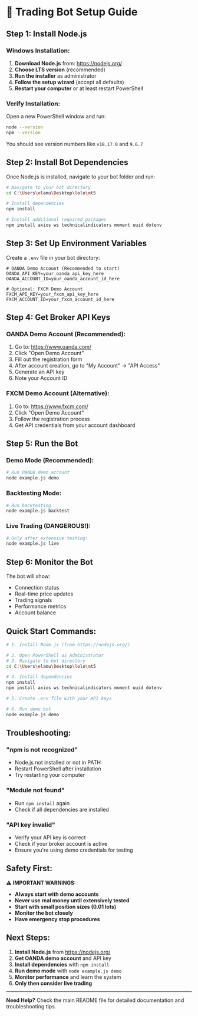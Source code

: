 # 🚀 **Trading Bot Setup Guide**

## **Step 1: Install Node.js**

### **Windows Installation:**
1. **Download Node.js** from: https://nodejs.org/
2. **Choose LTS version** (recommended)
3. **Run the installer** as administrator
4. **Follow the setup wizard** (accept all defaults)
5. **Restart your computer** or at least restart PowerShell

### **Verify Installation:**
Open a new PowerShell window and run:
```bash
node --version
npm --version
```

You should see version numbers like `v18.17.0` and `9.6.7`

## **Step 2: Install Bot Dependencies**

Once Node.js is installed, navigate to your bot folder and run:

```bash
# Navigate to your bot directory
cd C:\Users\elamu\Desktop\lolo\mt5

# Install dependencies
npm install

# Install additional required packages
npm install axios ws technicalindicators moment uuid dotenv
```

## **Step 3: Set Up Environment Variables**

Create a `.env` file in your bot directory:

```env
# OANDA Demo Account (Recommended to start)
OANDA_API_KEY=your_oanda_api_key_here
OANDA_ACCOUNT_ID=your_oanda_account_id_here

# Optional: FXCM Demo Account
FXCM_API_KEY=your_fxcm_api_key_here
FXCM_ACCOUNT_ID=your_fxcm_account_id_here
```

## **Step 4: Get Broker API Keys**

### **OANDA Demo Account (Recommended):**
1. Go to: https://www.oanda.com/
2. Click "Open Demo Account"
3. Fill out the registration form
4. After account creation, go to "My Account" → "API Access"
5. Generate an API key
6. Note your Account ID

### **FXCM Demo Account (Alternative):**
1. Go to: https://www.fxcm.com/
2. Click "Open Demo Account"
3. Follow the registration process
4. Get API credentials from your account dashboard

## **Step 5: Run the Bot**

### **Demo Mode (Recommended):**
```bash
# Run OANDA demo account
node example.js demo
```

### **Backtesting Mode:**
```bash
# Run backtesting
node example.js backtest
```

### **Live Trading (DANGEROUS!):**
```bash
# Only after extensive testing!
node example.js live
```

## **Step 6: Monitor the Bot**

The bot will show:
- Connection status
- Real-time price updates
- Trading signals
- Performance metrics
- Account balance

## **Quick Start Commands:**

```bash
# 1. Install Node.js (from https://nodejs.org/)

# 2. Open PowerShell as Administrator
# 3. Navigate to bot directory
cd C:\Users\elamu\Desktop\lolo\mt5

# 4. Install dependencies
npm install
npm install axios ws technicalindicators moment uuid dotenv

# 5. Create .env file with your API keys

# 6. Run demo bot
node example.js demo
```

## **Troubleshooting:**

### **"npm is not recognized"**
- Node.js not installed or not in PATH
- Restart PowerShell after installation
- Try restarting your computer

### **"Module not found"**
- Run `npm install` again
- Check if all dependencies are installed

### **"API key invalid"**
- Verify your API key is correct
- Check if your broker account is active
- Ensure you're using demo credentials for testing

## **Safety First:**

⚠️ **IMPORTANT WARNINGS:**
- **Always start with demo accounts**
- **Never use real money until extensively tested**
- **Start with small position sizes (0.01 lots)**
- **Monitor the bot closely**
- **Have emergency stop procedures**

## **Next Steps:**

1. **Install Node.js** from https://nodejs.org/
2. **Get OANDA demo account** and API key
3. **Install dependencies** with `npm install`
4. **Run demo mode** with `node example.js demo`
5. **Monitor performance** and learn the system
6. **Only then consider live trading**

---

**Need Help?** Check the main README file for detailed documentation and troubleshooting tips.




